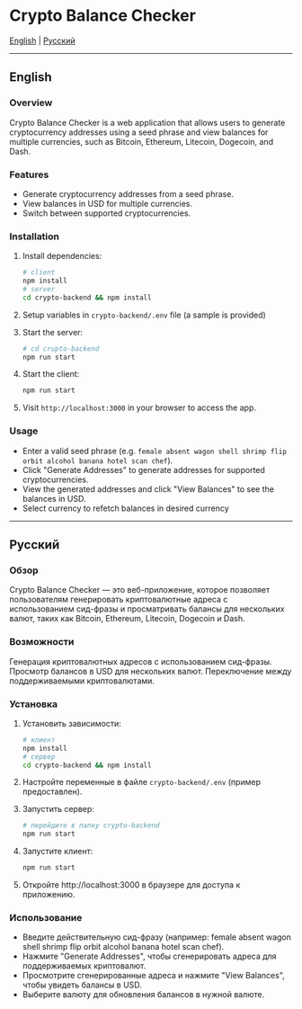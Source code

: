 # Crypto Balance Checker

[English](#english) | [Русский](#русский)

---

## English

### Overview
Crypto Balance Checker is a web application that allows users to generate cryptocurrency addresses using a seed phrase and view balances for multiple currencies, such as Bitcoin, Ethereum, Litecoin, Dogecoin, and Dash.

### Features
- Generate cryptocurrency addresses from a seed phrase.
- View balances in USD for multiple currencies.
- Switch between supported cryptocurrencies.

### Installation
1. Install dependencies:
    ```bash
    # client
    npm install
    # server
    cd crypto-backend && npm install
    ```

2. Setup variables in `crypto-backend/.env` file (a sample is provided)

3. Start the server:
    ```bash
    # cd crupto-backend
    npm run start
    ```
4. Start the client:
    ```bash
    npm run start
    ```

5. Visit `http://localhost:3000` in your browser to access the app.

### Usage
- Enter a valid seed phrase (e.g. `female absent wagon shell shrimp flip orbit alcohol banana hotel scan chef`).
- Click "Generate Addresses" to generate addresses for supported cryptocurrencies.
- View the generated addresses and click "View Balances" to see the balances in USD.
- Select currency to refetch balances in desired currency

---

## Русский

### Обзор
Crypto Balance Checker — это веб-приложение, которое позволяет пользователям генерировать криптовалютные адреса с использованием сид-фразы и просматривать балансы для нескольких валют, таких как Bitcoin, Ethereum, Litecoin, Dogecoin и Dash.

### Возможности
Генерация криптовалютных адресов с использованием сид-фразы.
Просмотр балансов в USD для нескольких валют.
Переключение между поддерживаемыми криптовалютами.

### Установка
1. Установить зависимости:
    ```bash
    # клиент
    npm install
    # сервер
    cd crypto-backend && npm install
    ```

2. Настройте переменные в файле `crypto-backend/.env` (пример предоставлен).

3. Запустить сервер:
    ```bash
    # перейдите в папку crypto-backend
    npm run start
    ```

3. Запустите клиент:
    ```bash
    npm run start
    ```

5. Откройте http://localhost:3000 в браузере для доступа к приложению.

### Использование
- Введите действительную сид-фразу (например: female absent wagon shell shrimp flip orbit alcohol banana hotel scan chef).
- Нажмите "Generate Addresses", чтобы сгенерировать адреса для поддерживаемых криптовалют.
- Просмотрите сгенерированные адреса и нажмите "View Balances", чтобы увидеть балансы в USD.
- Выберите валюту для обновления балансов в нужной валюте.
